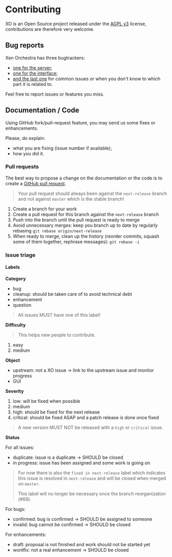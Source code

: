 # Contributing

XO is an Open Source project released under the [AGPL v3](http://www.gnu.org/licenses/agpl-3.0-standalone.html) license, contributions are therefore very welcome.

## Bug reports

Xen Orchestra has three bugtrackers:

* [one for the server](https://github.com/vatesfr/xo-server/issues);
* [one for the interface](https://github.com/vatesfr/xo-web/issues);
* [and the last one](https://github.com/vatesfr/xo/issues) for common issues or when you don't know to which part it is related to.

Feel free to report issues or features you miss.

## Documentation / Code

Using GitHub fork/pull-request feature, you may send us some fixes or enhancements.

Please, do explain:
* what you are fixing (issue number if available);
* how you did it.

### Pull requests

The best way to propose a change on the documentation or the code is
to create a [GitHub pull request](https://help.github.com/articles/using-pull-requests/).

> Your pull request should always been against the `next-release`
> branch and not against `master` which is the stable branch!


1. Create a branch for your work
2. Create a pull request for this branch against the `next-release` branch
3. Push into the branch until the pull request is ready to merge
4. Avoid unnecessary merges: keep you branch up to date by regularly rebasing `git rebase origin/next-release`
5. When ready to merge, clean up the history (reorder commits, squash some of them together, rephrase messages): `git rebase -i`

### Issue triage

#### Labels

**Category**

- bug
- cleanup: should be taken care of to avoid technical debt
- enhancement
- question

> All issues MUST have one of this label!

**Difficulty**

> This helps new people to contribute.

1. easy
2. medium

**Object**

- upstream: not a XO issue → link to the upstream issue and monitor progress
- GUI


**Severity**

1. low: will be fixed when possible
2. medium
3. high: should be fixed for the next release
4. critical: should be fixed ASAP and a patch release is done once fixed

> A new version MUST NOT be released with a `high` or `critical`
> issue.

**Status**

For all issues:

- duplicate: issue is a duplicate → SHOULD be closed
- in progress: issue has been assigned and some work is going on

> For now there is also the `fixed in next-release` label which
> indicates this issue is resolved in `next-release` and will be
> closed when merged on `master`.
>
> This label will no longer be necessary once the branch
> reorganization (#69).

For bugs:

- confirmed: bug is confirmed → SHOULD be assigned to someone
- invalid: bug cannot be confirmed → SHOULD be closed

For enhancements:

- draft: proposal is not finished and work should not be started yet
- wontfix: not a real enhancement → SHOULD be closed
